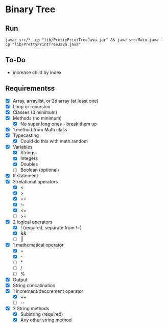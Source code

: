 # Binary Tree

## Run

`javac src/* -cp "lib/PrettyPrintTreeJava.jar" && java src/Main.java -cp "lib/PrettyPrintTreeJava.java"`

## To-Do

* increase child by index

## Requirementss

* [x] Array, arraylist, or 2d array (at least one)
* [x] Loop or recursion
* [x] Classes (3 minimum)
* [x] Methods  (no minimum)
  * [x] No super long ones - break them up
* [x] 1 method from Math class
* [x] Typecasting
  * [x] Could do this with math.random
* [x] Variables
  * [x] Strings
  * [x] Integers
  * [x] Doubles
  * [ ] Boolean (optional)
* [x] If statement
* [x] 3 relational operators
  * [x] \<
  * [x] \>
  * [x] \==
  * [x] !=
  * [x] <=
  * [ ] \>=
* [x] 2 logical operators
  * [x] ! (required, separate from !=)
  * [x] &&
  * [ ] ||
* [x] 1 mathematical operator
  * [x] \+
  * [x] \-
  * [ ] \*
  * [ ] /
  * [ ] %
* [x] Output
* [x] String concatination
* [x] 1 increment/deccrement operator
  * [x] ++
  * [ ] --
* [x] 2 String methods
  * [x] Substring (required)
  * [x] Any other string method
